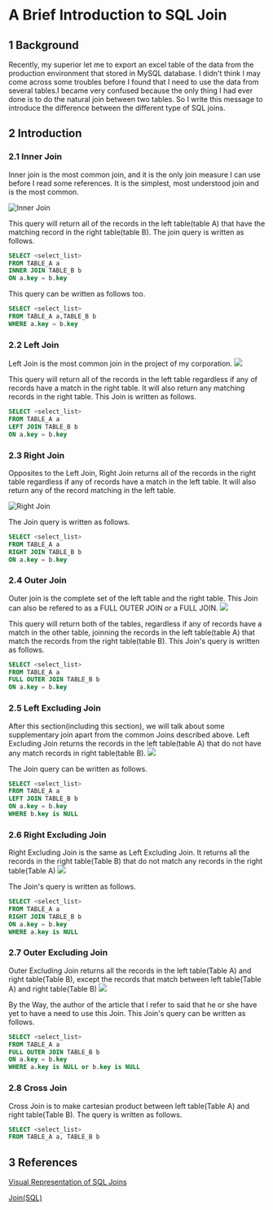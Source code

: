 # A Brief Introduction to SQL Join
## 1 Background
Recently, my superior let me to export an excel table of the data from the production environment that stored in MySQL database. I didn't think I may come across some troubles before I found that I need to use the data from several tables.I became very confused because the only thing I had ever done is to do the natural join between two tables. So I write this message to introduce the difference between the different type of SQL joins.
 
## 2 Introduction
### 2.1 Inner Join
Inner join is the most common join, and it is the only join measure I can use before I read some references. It is the simplest, most understood join and is the most common. 

![Inner Join](https://www.codeproject.com/KB/database/Visual_SQL_Joins/INNER_JOIN.png)

This query will return all of the records in the left table(table A)  that have the matching record in the right table(table B). The join query is written as follows.

```SQL
SELECT <select_list>
FROM TABLE_A a
INNER JOIN TABLE_B b
ON a.key = b.key
```
This query can be written as follows too.
```SQL
SELECT <select_list>
FROM TABLE_A a,TABLE_B b
WHERE a.key = b.key
```
### 2.2 Left Join
Left Join is the most common join in the project of my corporation. 
![](https://www.codeproject.com/KB/database/Visual_SQL_Joins/LEFT_JOIN.png)

This query will return all of the records in the left table regardless if any of records have a match in the right table. It will also return any matching records in the right table. This Join is written as follows.
```SQL
SELECT <select_list>
FROM TABLE_A a
LEFT JOIN TABLE_B b
ON a.key = b.key
```
### 2.3 Right Join
Opposites to the Left Join, Right Join returns all of the records in the right table regardless if any of records have a match in the left table. It will also return any of the record matching in the left table.

![Right Join](https://www.codeproject.com/KB/database/Visual_SQL_Joins/RIGHT_JOIN.png)

The Join query is written as follows.
```SQL
SELECT <select_list>
FROM TABLE_A a
RIGHT JOIN TABLE_B b
ON a.key = b.key
```
### 2.4 Outer Join
Outer join is the complete set of the left table and the right table. This Join can also be refered to as a FULL OUTER JOIN or a FULL JOIN. 
![](https://www.codeproject.com/KB/database/Visual_SQL_Joins/FULL_OUTER_JOIN.png)

This query will return both of the tables, regardless if any of records have a match in the other table, joinning the records in the left table(table A) that match the records from the right table(table B). This Join's query is written as follows.
```SQL
SELECT <select_list>
FROM TABLE_A a
FULL OUTER JOIN TABLE_B b
ON a.key = b.key
```
### 2.5 Left Excluding Join
After this section(including this section), we will talk about some supplementary join apart from the common Joins described above.
Left Excluding Join returns the records in the left table(table A) that do not have any match records in right table(table B).
![](https://www.codeproject.com/KB/database/Visual_SQL_Joins/LEFT_EXCLUDING_JOIN.png)

The Join query can be written as follows.
```SQL
SELECT <select_list>
FROM TABLE_A a
LEFT JOIN TABLE_B b
ON a.key = b.key
WHERE b.key is NULL
```
### 2.6 Right Excluding Join
Right Excluding Join is the same as Left Excluding Join. It returns all the records in the right table(Table B) that do not match any records in the right table(Table A)
![](https://www.codeproject.com/KB/database/Visual_SQL_Joins/RIGHT_EXCLUDING_JOIN.png)

The Join's query is written as follows.
```SQL
SELECT <select_list>
FROM TABLE_A a
RIGHT JOIN TABLE_B b
ON a.key = b.key
WHERE a.key is NULL
```
### 2.7 Outer Excluding Join
Outer Excluding Join returns all the records in the left table(Table A) and right table(Table B), except the records that match between left table(Table A) and right table(Table B)
![](https://www.codeproject.com/KB/database/Visual_SQL_Joins/OUTER_EXCLUDING_JOIN.png)

By the Way, the author of the article that I refer to said that he or she have yet to have a need to use this Join.
This Join's query can be written as follows.
```SQL
SELECT <select_list>
FROM TABLE_A a
FULL OUTER JOIN TABLE_B b
ON a.key = b.key
WHERE a.key is NULL or b.key is NULL
```
### 2.8 Cross Join
Cross Join is to make cartesian product between left table(Table A) and right table(Table B). The query is written as follows.
```SQL
SELECT <select_list>
FROM TABLE_A a, TABLE_B b
```

## 3 References
[Visual Representation of SQL Joins](https://www.codeproject.com/Articles/33052/Visual-Representation-of-SQL-Joins)

[Join(SQL)](https://en.wikipedia.org/wiki/Join_(SQL))
